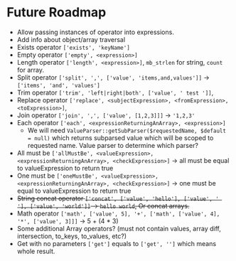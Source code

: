 # Future Roadmap

* Allow passing instances of operator into expressions.
* Add info about object/array traversal
* Exists operator `['exists', 'keyName']`
* Empty operator `['empty', <expression>]`
* Length operator `['length', <expression>]`, `mb_strlen` for string, `count` for array.
* Split operator `['split', ',', ['value', 'items,and,values']]` -> `['items', 'and', 'values']`
* Trim operator `['trim', 'left|right|both', ['value', ' test ']]`,
* Replace operator `['replace', <subjectExpression>, <fromExpression>, <toExpression>]`,
* Join operator `['join', ',', ['value', [1,2,3]]]` -> `'1,2,3'`
* Each operator `['each', <expressionReturningAnArray>, <expression>]`
    * We will need `ValueParser::getSubParser($requestedName, $default = null)` which returns subparsed value which will be scoped to requested name. Value parser to determine which parser?
* All must be `['allMustBe', <valueExpression>, <expressionReturningAnArray>, <checkExpression>]` -> all must be equal to valueExpression to return true
* One must be `['oneMustBe', <valueExpression>, <expressionReturningAnArray>, <checkExpression>]` -> one must be equal to valueExpression to return true 
* ~~String concat operator `['concat', ['value', 'hello'], ['value', ' '], ['value', 'world']]` -> `hello world`, Or concat arrays.~~
* Math operator `['math', ['value', 5], '+', ['math', ['value', 4], '*', ['value', 3]]]` -> 5 + (4 * 3)
* Some additional Array operators? (must not contain values, array diff, intersection, to_keys, to_values, etc?)
* Get with no parameters `['get']` equals to `['get', '']` which means whole result.